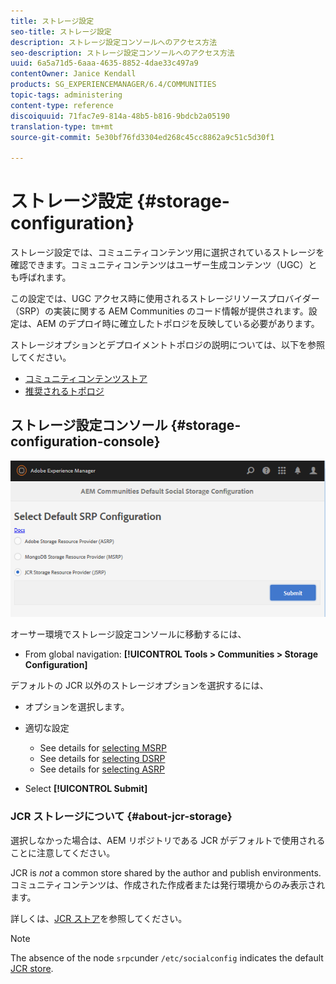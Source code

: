 ```yaml
---
title: ストレージ設定
seo-title: ストレージ設定
description: ストレージ設定コンソールへのアクセス方法
seo-description: ストレージ設定コンソールへのアクセス方法
uuid: 6a5a71d5-6aaa-4635-8852-4dae33c497a9
contentOwner: Janice Kendall
products: SG_EXPERIENCEMANAGER/6.4/COMMUNITIES
topic-tags: administering
content-type: reference
discoiquuid: 71fac7e9-814a-48b5-b816-9bdcb2a05190
translation-type: tm+mt
source-git-commit: 5e30bf76fd3304ed268c45cc8862a9c51c5d30f1

---
```



# ストレージ設定 {#storage-configuration}

ストレージ設定では、コミュニティコンテンツ用に選択されているストレージを確認できます。コミュニティコンテンツはユーザー生成コンテンツ（UGC）とも呼ばれます。

この設定では、UGC アクセス時に使用されるストレージリソースプロバイダー（SRP）の実装に関する AEM Communities のコード情報が提供されます。設定は、AEM のデプロイ時に確立したトポロジを反映している必要があります。

ストレージオプションとデプロイメントトポロジの説明については、以下を参照してください。

* [コミュニティコンテンツストア](working-with-srp.md)
* [推奨されるトポロジ](topologies.md)

## ストレージ設定コンソール {#storage-configuration-console}

![chlimage_1-188](assets/chlimage_1-188.png)

オーサー環境でストレージ設定コンソールに移動するには、

* From global navigation: **[!UICONTROL Tools > Communities > Storage Configuration]**

デフォルトの JCR 以外のストレージオプションを選択するには、

* オプションを選択します。
* 適切な設定

   * See details for [selecting MSRP](msrp.md#select-msrp)
   * See details for [selecting DSRP](dsrp.md#select-dsrp)
   * See details for [selecting ASRP](asrp.md#select-asrp)

* Select **[!UICONTROL Submit]**

### JCR ストレージについて {#about-jcr-storage}

選択しなかった場合は、AEM リポジトリである JCR がデフォルトで使用されることに注意してください。

JCR is *not* a common store shared by the author and publish environments. コミュニティコンテンツは、作成された作成者または発行環境からのみ表示されます。

詳しくは、[JCR ストア](jsrp.md)を参照してください。

>[!NOTE]
>
>The absence of the node `srpc`under `/etc/socialconfig` indicates the default [JCR store](jsrp.md).

